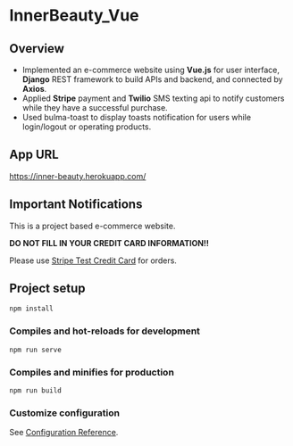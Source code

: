 # InnerBeauty_Vue

## Overview
- Implemented an e-commerce website using **Vue.js** for user interface, **Django** REST framework to build APIs and backend, and connected by **Axios**.
- Applied **Stripe** payment and **Twilio** SMS texting api to notify customers while they have a successful purchase.
- Used bulma-toast to display toasts notification for users while login/logout or operating products.

## App URL
https://inner-beauty.herokuapp.com/

## Important Notifications
This is a project based e-commerce website.

**DO NOT FILL IN YOUR CREDIT CARD INFORMATION!!**

Please use [Stripe Test Credit Card](https://stripe.com/docs/testing) for orders.

## Project setup
```
npm install
```

### Compiles and hot-reloads for development
```
npm run serve
```

### Compiles and minifies for production
```
npm run build
```

### Customize configuration
See [Configuration Reference](https://cli.vuejs.org/config/).
